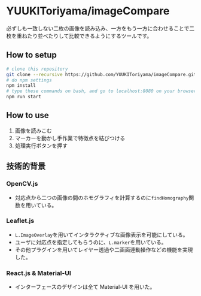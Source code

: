 # YUUKIToriyama/imageCompare

必ずしも一致しない二枚の画像を読み込み、一方をもう一方に合わせることで二枚を重ねたり並べたりして比較できるようにするツールです。

## How to setup

```bash
# clone this repository
git clone --recursive https://github.com/YUUKIToriyama/imageCompare.git
# do npm settings
npm install
# type these commands on bash, and go to localhost:8080 on your browser
npm run start
```

## How to use

1. 画像を読みこむ
2. マーカーを動かし手作業で特徴点を結びつける
3. 処理実行ボタンを押す

## 技術的背景

### OpenCV.js

- 対応点から二つの画像の間のホモグラフィを計算するのに`findHomography`関数を用いている。

### Leaflet.js

- `L.ImageOverlay`を用いてインタラクティブな画像表示を可能にしている。
- ユーザに対応点を指定してもらうのに、`L.marker`を用いている。
- その他プラグインを用いてレイヤー透過や二画面連動操作などの機能を実現した。

### React.js & Material-UI

- インターフェースのデザインは全て Material-UI を用いた。
